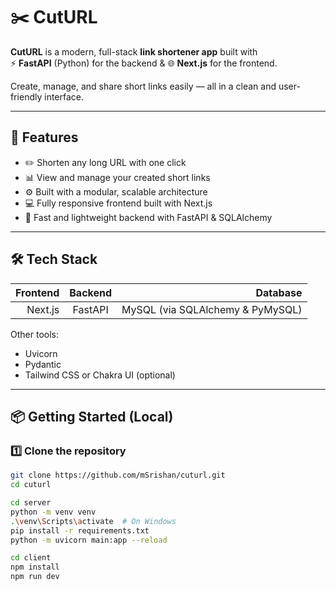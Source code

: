 # ✂️ CutURL

**CutURL** is a modern, full-stack **link shortener app** built with  
⚡ **FastAPI** (Python) for the backend & 🌐 **Next.js** for the frontend.

Create, manage, and share short links easily — all in a clean and user-friendly interface.

---

## 🚀 Features

- ✏️ Shorten any long URL with one click
- 📊 View and manage your created short links
- ⚙️ Built with a modular, scalable architecture
- 💻 Fully responsive frontend built with Next.js
- 🐍 Fast and lightweight backend with FastAPI & SQLAlchemy

---

## 🛠 Tech Stack

| Frontend | Backend  | Database |
| -------: | :------: | -------: |
| Next.js  | FastAPI  | MySQL (via SQLAlchemy & PyMySQL) |

Other tools:  
- Uvicorn  
- Pydantic  
- Tailwind CSS or Chakra UI (optional)

---

## 📦 Getting Started (Local)

### 1️⃣ Clone the repository
```bash
git clone https://github.com/mSrishan/cuturl.git
cd cuturl

cd server
python -m venv venv
.\venv\Scripts\activate  # On Windows
pip install -r requirements.txt
python -m uvicorn main:app --reload

cd client
npm install
npm run dev


